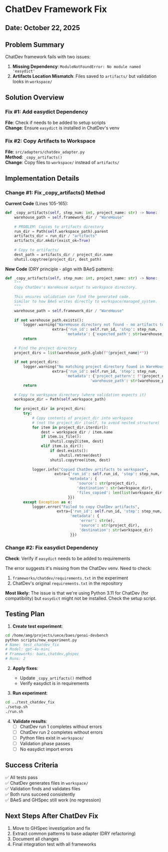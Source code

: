 # ChatDev Framework Fix

## Date: October 22, 2025

## Problem Summary

ChatDev framework fails with two issues:
1. **Missing Dependency**: `ModuleNotFoundError: No module named 'easydict'`
2. **Artifacts Location Mismatch**: Files saved to `artifacts/` but validation looks in `workspace/`

## Solution Overview

### Fix #1: Add easydict Dependency
**File**: Check if needs to be added to setup scripts  
**Change**: Ensure `easydict` is installed in ChatDev's venv

### Fix #2: Copy Artifacts to Workspace
**File**: `src/adapters/chatdev_adapter.py`  
**Method**: `_copy_artifacts()`  
**Change**: Copy files to `workspace/` instead of `artifacts/`

## Implementation Details

### Change #1: Fix _copy_artifacts() Method

**Current Code** (Lines 105-165):
```python
def _copy_artifacts(self, step_num: int, project_name: str) -> None:
    warehouse_path = self.framework_dir / "WareHouse"
    
    # PROBLEM: Copies to artifacts directory
    run_dir = Path(self.workspace_path).parent
    artifacts_dir = run_dir / "artifacts"
    artifacts_dir.mkdir(exist_ok=True)
    
    # Copy to artifacts/
    dest_path = artifacts_dir / project_dir.name
    shutil.copytree(project_dir, dest_path)
```

**New Code** (DRY principle - align with BAeS pattern):
```python
def _copy_artifacts(self, step_num: int, project_name: str) -> None:
    """
    Copy ChatDev's WareHouse output to workspace directory.
    
    This ensures validation can find the generated code.
    Similar to how BAeS writes directly to workspace/managed_system.
    """
    warehouse_path = self.framework_dir / "WareHouse"
    
    if not warehouse_path.exists():
        logger.warning("WareHouse directory not found - no artifacts to copy",
                     extra={'run_id': self.run_id, 'step': step_num,
                           'metadata': {'expected_path': str(warehouse_path)}})
        return
    
    # Find the project directory
    project_dirs = list(warehouse_path.glob(f"{project_name}*"))
    
    if not project_dirs:
        logger.warning("No matching project directory found in WareHouse",
                     extra={'run_id': self.run_id, 'step': step_num,
                           'metadata': {'project_pattern': f"{project_name}*",
                                      'warehouse_path': str(warehouse_path)}})
        return
    
    # Copy to workspace directory (where validation expects it)
    workspace_dir = Path(self.workspace_path)
    
    for project_dir in project_dirs:
        try:
            # Copy contents of project_dir into workspace
            # (not the project_dir itself, to avoid nested structure)
            for item in project_dir.iterdir():
                dest = workspace_dir / item.name
                if item.is_file():
                    shutil.copy2(item, dest)
                elif item.is_dir():
                    if dest.exists():
                        shutil.rmtree(dest)
                    shutil.copytree(item, dest)
            
            logger.info("Copied ChatDev artifacts to workspace",
                      extra={'run_id': self.run_id, 'step': step_num,
                            'metadata': {
                                'source': str(project_dir),
                                'destination': str(workspace_dir),
                                'files_copied': len(list(workspace_dir.rglob('*')))
                            }})
        except Exception as e:
            logger.error("Failed to copy ChatDev artifacts",
                       extra={'run_id': self.run_id, 'step': step_num,
                             'metadata': {
                                 'error': str(e),
                                 'source': str(project_dir),
                                 'destination': str(workspace_dir)
                             }})
```

### Change #2: Fix easydict Dependency

**Check**: Verify if `easydict` needs to be added to requirements

The error suggests it's missing from the ChatDev venv. Need to check:
1. `frameworks/chatdev/requirements.txt` in the experiment
2. ChatDev's original `requirements.txt` in the repository

**Most likely**: The issue is that we're using Python 3.11 for ChatDev (for compatibility) but `easydict` might not be installed. Check the setup script.

## Testing Plan

1. **Create test experiment**:
```bash
cd /home/amg/projects/uece/baes/genai-devbench
python scripts/new_experiment.py
# Name: test_chatdev_fix
# Model: gpt-4o-mini  
# Frameworks: baes,chatdev,ghspec
# Runs: 2
```

2. **Apply fixes**:
   - Update `_copy_artifacts()` method
   - Verify easydict is in requirements

3. **Run experiment**:
```bash
cd ../test_chatdev_fix
./setup.sh
./run.sh
```

4. **Validate results**:
   - [ ] ChatDev run 1 completes without errors
   - [ ] ChatDev run 2 completes without errors  
   - [ ] Python files exist in `workspace/`
   - [ ] Validation phase passes
   - [ ] No easydict import errors

## Success Criteria

✅ All tests pass  
✅ ChatDev generates files in `workspace/`  
✅ Validation finds and validates files  
✅ Both runs succeed consistently  
✅ BAeS and GHSpec still work (no regression)

## Next Steps After ChatDev Fix

1. Move to GHSpec investigation and fix
2. Extract common patterns to base adapter (DRY refactoring)
3. Document all changes
4. Final integration test with all frameworks
